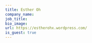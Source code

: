 ```yaml
---
title: Esther Oh
company_name:
job_title:
bio_image:
url: https://estherohx.wordpress.com/
is_guest: true
---
```


